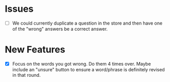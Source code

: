 # Issues

- [ ] We could currently duplicate a question in the store and then have one of the "wrong" answers be a correct answer.
  

# New Features

- [x] Focus on the words you got wrong. Do them 4 times over. Maybe include an "unsure" button to ensure a word/phrase is definitely revised in that round.
